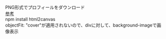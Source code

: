 PNG形式でプロフィールをダウンロード \
[参考](https://oldbigbuddha.dev/posts/react-component-to-png) \
npm install html2canvas \
objectFit: "cover"が適用されないので、divに対して、background-imageで画像表示
